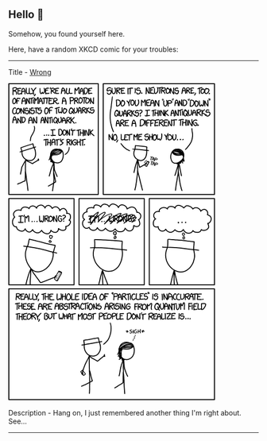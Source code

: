 ## Hello 👀

Somehow, you found yourself here.

Here, have a random XKCD comic for your troubles:

-----------------------------------

Title - [Wrong](https://xkcd.com/1731)

![Wrong](./random_comic.png)

Description - Hang on, I just remembered another thing I'm right about. See...

-----------------------------------